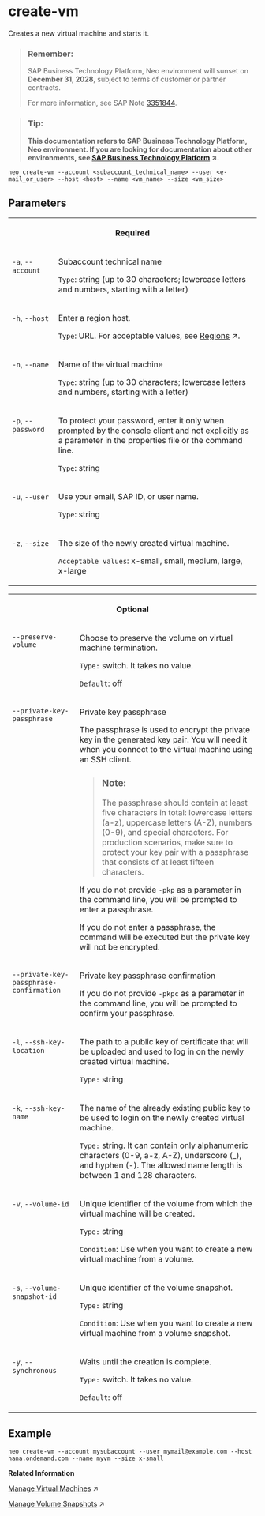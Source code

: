 <!-- loio16f9fab6ae2d40fda106cc7b469d484b -->

# create-vm

Creates a new virtual machine and starts it.



> ### Remember:  
> SAP Business Technology Platform, Neo environment will sunset on **December 31, 2028**, subject to terms of customer or partner contracts.
> 
> For more information, see SAP Note [3351844](https://me.sap.com/notes/3351844).

> ### Tip:  
> **This documentation refers to SAP Business Technology Platform, Neo environment. If you are looking for documentation about other environments, see [SAP Business Technology Platform](https://help.sap.com/viewer/65de2977205c403bbc107264b8eccf4b/Cloud/en-US/6a2c1ab5a31b4ed9a2ce17a5329e1dd8.html "SAP Business Technology Platform (SAP BTP) is an integrated offering comprised of four technology portfolios: database and data management, application development and integration, analytics, and intelligent technologies. The platform offers users the ability to turn data into business value, compose end-to-end business processes, and build and extend SAP applications quickly.") :arrow_upper_right:.**



```
neo create-vm --account <subaccount_technical_name> --user <e-mail_or_user> --host <host> --name <vm_name> --size <vm_size>
```



## Parameters




<table>
<tr>
<th valign="top" colspan="2">

Required



</th>
</tr>
<tr>
<td valign="top">

`-a`, `--account`



</td>
<td valign="top">

Subaccount technical name

`Type`: string \(up to 30 characters; lowercase letters and numbers, starting with a letter\)



</td>
</tr>
<tr>
<td valign="top">

`-h`, `--host`



</td>
<td valign="top">

Enter a region host.

`Type`: URL. For acceptable values, see [Regions](https://help.sap.com/viewer/65de2977205c403bbc107264b8eccf4b/Cloud/en-US/350356d1dc314d3199dca15bd2ab9b0e.html "You can deploy applications in different regions. Each region represents a geographical location (for example, Europe, US East) where applications, data, or services are hosted.") :arrow_upper_right:.



</td>
</tr>
<tr>
<td valign="top">

`-n`, `--name` 



</td>
<td valign="top">

Name of the virtual machine

`Type`: string \(up to 30 characters; lowercase letters and numbers, starting with a letter\)



</td>
</tr>
<tr>
<td valign="top">

`-p`, `--password`



</td>
<td valign="top">

To protect your password, enter it only when prompted by the console client and not explicitly as a parameter in the properties file or the command line.

`Type`: string



</td>
</tr>
<tr>
<td valign="top">

`-u`, `--user`



</td>
<td valign="top">

Use your email, SAP ID, or user name.

`Type`: string



</td>
</tr>
<tr>
<td valign="top">

`-z`, `--size` 



</td>
<td valign="top">

The size of the newly created virtual machine.

`Acceptable values`: x-small, small, medium, large, x-large



</td>
</tr>
</table>


<table>
<tr>
<th valign="top" colspan="2">

Optional



</th>
</tr>
<tr>
<td valign="top">

`--preserve-volume`



</td>
<td valign="top">

Choose to preserve the volume on virtual machine termination.

`Type:` switch. It takes no value.

`Default`: off



</td>
</tr>
<tr>
<td valign="top">

`--private-key-passphrase`



</td>
<td valign="top">

Private key passphrase

The passphrase is used to encrypt the private key in the generated key pair. You will need it when you connect to the virtual machine using an SSH client.

> ### Note:  
> The passphrase should contain at least five characters in total: lowercase letters \(a-z\), uppercase letters \(A-Z\), numbers \(0-9\), and special characters. For production scenarios, make sure to protect your key pair with a passphrase that consists of at least fifteen characters.

If you do not provide `-pkp` as a parameter in the command line, you will be prompted to enter a passphrase.

If you do not enter a passphrase, the command will be executed but the private key will not be encrypted.



</td>
</tr>
<tr>
<td valign="top">

`--private-key-passphrase-confirmation` 



</td>
<td valign="top">

Private key passphrase confirmation

If you do not provide `-pkpc` as a parameter in the command line, you will be prompted to confirm your passphrase.



</td>
</tr>
<tr>
<td valign="top">

`-l`, `--ssh-key-location`



</td>
<td valign="top">

The path to a public key of certificate that will be uploaded and used to log in on the newly created virtual machine.

`Type:` string



</td>
</tr>
<tr>
<td valign="top">

`-k`, `--ssh-key-name` 



</td>
<td valign="top">

The name of the already existing public key to be used to login on the newly created virtual machine.

`Type:` string. It can contain only alphanumeric characters \(0-9, a-z, A-Z\), underscore \(\_\), and hyphen \(-\). The allowed name length is between 1 and 128 characters.



</td>
</tr>
<tr>
<td valign="top">

`-v`, `--volume-id` 



</td>
<td valign="top">

Unique identifier of the volume from which the virtual machine will be created.

`Type:` string

`Condition`: Use when you want to create a new virtual machine from a volume.



</td>
</tr>
<tr>
<td valign="top">

`-s`, `--volume-snapshot-id` 



</td>
<td valign="top">

Unique identifier of the volume snapshot.

`Type:` string

`Condition`: Use when you want to create a new virtual machine from a volume snapshot.



</td>
</tr>
<tr>
<td valign="top">

`-y`, `--synchronous` 



</td>
<td valign="top">

Waits until the creation is complete.

`Type:` switch. It takes no value.

`Default`: off



</td>
</tr>
</table>



## Example

```
neo create-vm --account mysubaccount --user mymail@example.com --host hana.ondemand.com --name myvm --size x-small
```

**Related Information**  


[Manage Virtual Machines](https://help.sap.com/viewer/c746ff81651e4b8fb6efc11146091016/Cloud/en-US/c0d2dd37428944d3b673ffdd74f3a975.html "You can create and start a virtual machine using either the SAP BTP cockpit or the console client. Then, you establish a secure communication channel to it over Secure Shell (SSH) protocol. You open an SSH tunnel and get all the communication details needed for you to log in to the virtual machine and install and maintain your software.") :arrow_upper_right:

[Manage Volume Snapshots](https://help.sap.com/viewer/c746ff81651e4b8fb6efc11146091016/Cloud/en-US/93dd4760f72f42f6a668c903030272a4.html "You can take a snapshot of an existing virtual machine volume in your subaccount and use it to create a new virtual machine with the same file system thus saving any manual installation.") :arrow_upper_right:

